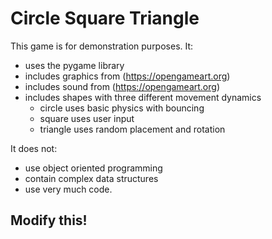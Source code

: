 # Circle Square Triangle
This game is for demonstration purposes.
It:
- uses the pygame library
- includes graphics from (https://opengameart.org)
- includes sound from (https://opengameart.org)
- includes shapes with three different movement dynamics
    - circle uses basic physics with bouncing
    - square uses user input
    - triangle uses random placement and rotation
    
 It does not:
 - use object oriented programming
 - contain complex data structures
 - use very much code.
 
 ## Modify this!